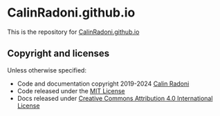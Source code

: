 # CalinRadoni.github.io

This is the repository for [CalinRadoni.github.io](http://CalinRadoni.github.io)

## Copyright and licenses

Unless otherwise specified:

- Code and documentation copyright 2019-2024 [Calin Radoni](https://github.com/CalinRadoni)
- Code released under the [MIT License](LICENSE)
- Docs released under [Creative Commons Attribution 4.0 International License](https://creativecommons.org/licenses/by/4.0/)

